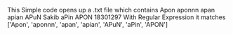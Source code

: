 This Simple code opens up a .txt file which contains
Apon
aponnn
apan
apian
APuN
Sakib
aPin
APON
18301297
With Regular Expression it matches
['Apon', 'aponnn', 'apan', 'apian', 'APuN', 'aPin', 'APON']

